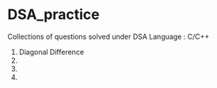 # DSA_practice
Collections of questions solved under DSA
Language : C/C++
1. Diagonal Difference
2.  
3.  
4. 
